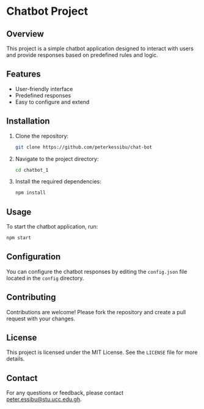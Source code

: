 # Chatbot Project

## Overview

This project is a simple chatbot application designed to interact with users and provide responses based on predefined rules and logic.

## Features

- User-friendly interface
- Predefined responses
- Easy to configure and extend

## Installation

1. Clone the repository:
   ```sh
   git clone https://github.com/peterkessibu/chat-bot
   ```
2. Navigate to the project directory:
   ```sh
   cd chatbot_1
   ```
3. Install the required dependencies:
   ```sh
   npm install
   ```

## Usage

To start the chatbot application, run:

```sh
npm start
```

## Configuration

You can configure the chatbot responses by editing the `config.json` file located in the `config` directory.

## Contributing

Contributions are welcome! Please fork the repository and create a pull request with your changes.

## License

This project is licensed under the MIT License. See the `LICENSE` file for more details.

## Contact

For any questions or feedback, please contact peter.essibu@stu.ucc.edu.gh.

